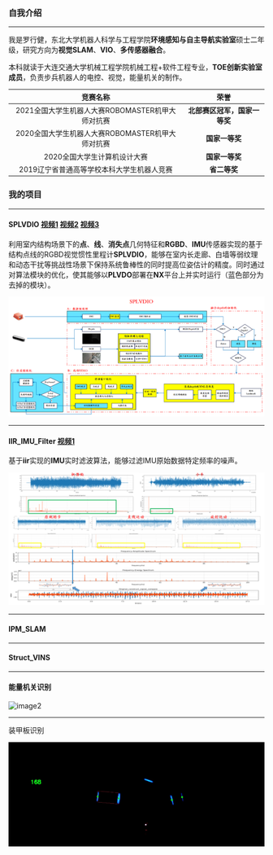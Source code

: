 ### 自我介绍

------

我是罗行健，东北大学机器人科学与工程学院**环境感知与自主导航实验室**硕士二年级，研究方向为**视觉SLAM**、**VIO**、**多传感器融合**。

本科就读于大连交通大学机械工程学院机械工程+软件工程专业，**TOE创新实验室成员**，负责步兵机器人的电控、视觉，能量机关的制作。

|                     竞赛名称                     |             荣誉             |
| :----------------------------------------------: | :--------------------------: |
| 2021全国大学生机器人大赛ROBOMASTER机甲大师对抗赛 | **北部赛区冠军，国家一等奖** |
| 2020全国大学生机器人大赛ROBOMASTER机甲大师对抗赛 |        **国家一等奖**        |
|           2020全国大学生计算机设计大赛           |        **国家一等奖**        |
|    2019辽宁省普通高等学校本科大学生机器人竞赛    |         **省二等奖**         |

### **我的项目**

------

#### **SPLVDIO** [视频1](https://www.bilibili.com/video/BV1S3411S7j3/?spm_id_from=333.999.0.0&vd_source=234694b5b771ca97335316572a2146ee) [视频2](https://www.bilibili.com/video/BV1N34119752/?spm_id_from=333.999.0.0&vd_source=234694b5b771ca97335316572a2146ee) [视频3](https://www.bilibili.com/video/BV1yA41167u3/?spm_id_from=333.999.0.0&vd_source=234694b5b771ca97335316572a2146ee)

利用室内结构场景下的**点**、**线**、**消失点**几何特征和**RGBD**、**IMU**传感器实现的基于结构点线的RGBD视觉惯性里程计**SPLVDIO**，能够在室内长走廊、白墙等弱纹理和动态干扰等挑战性场景下保持系统鲁棒性的同时提高位姿估计的精度。同时通过对算法模块的优化，使其能够以**PLVDO**部署在**NX**平台上并实时运行（蓝色部分为去掉的模块）。

![image0](https://github.com/REAL-LXJ/REAL-LXJ/blob/main/picture/系统框架.png)

------

#### IIR_IMU_Filter [视频1](https://www.bilibili.com/video/BV1k84y1C7Ts/?spm_id_from=333.999.0.0&vd_source=234694b5b771ca97335316572a2146ee)

基于**iir**实现的**IMU**实时滤波算法，能够过滤IMU原始数据特定频率的噪声。

![image1](https://github.com/REAL-LXJ/REAL-LXJ/blob/main/picture/四足机器人imu分析.png)

------

#### IPM_SLAM

------

#### Struct_VINS

------

#### 能量机关识别

![image2](https://github.com/REAL-LXJ/REAL-LXJ/blob/main/picture/能量机关识别.gif)

------

装甲板识别

![image5](https://github.com/REAL-LXJ/REAL-LXJ/blob/main/picture/装甲板识别.gif)
